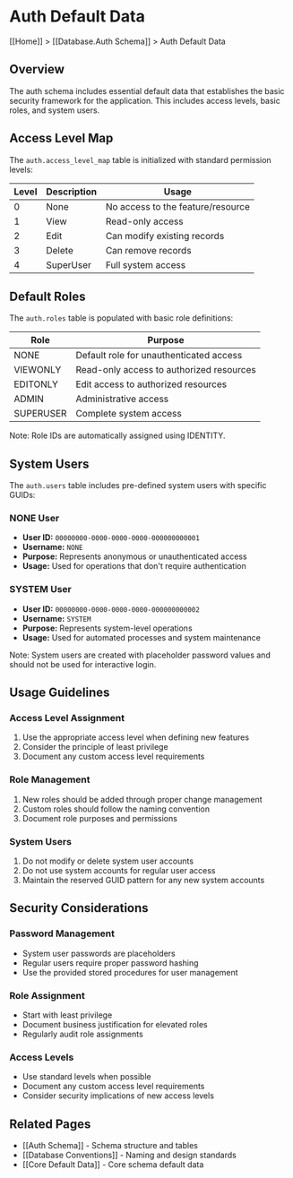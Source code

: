 # Auth Default Data

[[Home]] > [[Database.Auth Schema]] > Auth Default Data

## Overview
The auth schema includes essential default data that establishes the basic security framework for the application. This includes access levels, basic roles, and system users.

## Access Level Map
The `auth.access_level_map` table is initialized with standard permission levels:

| Level | Description | Usage |
|-------|------------|-------|
| 0     | None       | No access to the feature/resource |
| 1     | View       | Read-only access |
| 2     | Edit       | Can modify existing records |
| 3     | Delete     | Can remove records |
| 4     | SuperUser  | Full system access |

## Default Roles
The `auth.roles` table is populated with basic role definitions:

| Role      | Purpose |
|-----------|---------|
| NONE      | Default role for unauthenticated access |
| VIEWONLY  | Read-only access to authorized resources |
| EDITONLY  | Edit access to authorized resources |
| ADMIN     | Administrative access |
| SUPERUSER | Complete system access |

Note: Role IDs are automatically assigned using IDENTITY.

## System Users
The `auth.users` table includes pre-defined system users with specific GUIDs:

### NONE User
- **User ID:** `00000000-0000-0000-0000-000000000001`
- **Username:** `NONE`
- **Purpose:** Represents anonymous or unauthenticated access
- **Usage:** Used for operations that don't require authentication

### SYSTEM User
- **User ID:** `00000000-0000-0000-0000-000000000002`
- **Username:** `SYSTEM`
- **Purpose:** Represents system-level operations
- **Usage:** Used for automated processes and system maintenance

Note: System users are created with placeholder password values and should not be used for interactive login.

## Usage Guidelines

### Access Level Assignment
1. Use the appropriate access level when defining new features
2. Consider the principle of least privilege
3. Document any custom access level requirements

### Role Management
1. New roles should be added through proper change management
2. Custom roles should follow the naming convention
3. Document role purposes and permissions

### System Users
1. Do not modify or delete system user accounts
2. Do not use system accounts for regular user access
3. Maintain the reserved GUID pattern for any new system accounts

## Security Considerations

### Password Management
- System user passwords are placeholders
- Regular users require proper password hashing
- Use the provided stored procedures for user management

### Role Assignment
- Start with least privilege
- Document business justification for elevated roles
- Regularly audit role assignments

### Access Levels
- Use standard levels when possible
- Document any custom access level requirements
- Consider security implications of new access levels

## Related Pages
- [[Auth Schema]] - Schema structure and tables
- [[Database Conventions]] - Naming and design standards
- [[Core Default Data]] - Core schema default data 